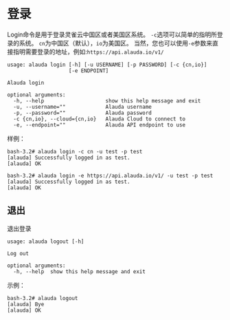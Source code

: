 # 登录


Login命令是用于登录灵雀云中国区或者美国区系统。
`-c`选项可以简单的指明所登录的系统。
`cn`为中国区（默认），`io`为美国区。
当然，您也可以使用`-e`参数来直接指明需要登录的地址，例如:`https://api.alauda.io/v1/`

```
usage: alauda login [-h] [-u USERNAME] [-p PASSWORD] [-c {cn,io}]
                    [-e ENDPOINT]

Alauda login

optional arguments:
  -h, --help                    show this help message and exit
  -u, --username=""             Alauda username
  -p, --password=""             Alauda password
  -c {cn,io}, --cloud={cn,io}   Alauda Cloud to connect to
  -e, --endpoint=""             Alauda API endpoint to use
```


样例：

```
bash-3.2# alauda login -c cn -u test -p test
[alauda] Successfully logged in as test.
[alauda] OK

bash-3.2# alauda login -e https://api.alauda.io/v1/ -u test -p test
[alauda] Successfully logged in as test.
[alauda] OK
```


## 退出

退出登录

```
usage: alauda logout [-h]

Log out

optional arguments:
  -h, --help  show this help message and exit
```


示例：
```
bash-3.2# alauda logout
[alauda] Bye
[alauda] OK
```

  
